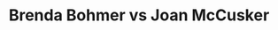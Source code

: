 ---
title: Brenda Bohmer vs Joan McCusker
player1:
  name: Bohmer, Brenda
  percent: 73
  wins: 2
  losses: 1
player2:
  name: McCusker, Joan
  percent: 76
  wins: 1
  losses: 2
games:
- player1:
    team: AB
    position: Second
    percent: 77
    win: 0
    loss: 1
  player2:
    team: SK
    position: Second
    percent: 75
    win: 1
    loss: 0
  event: Hearts
  year: 1997
  draw: Round Robin(14)
  score: SK 9 - AB 2
- player1:
    team: AB
    position: Second
    percent: 67
    win: 1
    loss: 0
  player2:
    team: CA
    position: Second
    percent: 67
    win: 0
    loss: 1
  event: Hearts
  year: 1998
  draw: Round Robin(13)
  score: CA 2 - AB 9
- player1:
    team: AB
    position: Second
    percent: 75
    win: 1
    loss: 0
  player2:
    team: SK
    position: Second
    percent: 81
    win: 0
    loss: 1
  event: Hearts
  year: 2003
  draw: Round Robin(2)
  score: AB 7 - SK 6
- player1:
    team: BOR
    position: Second
    percent: 76
    win: 1
    loss: 0
  player2:
    team: SCHM
    position: Second
    percent: 85
    win: 0
    loss: 1
  event: Trials (Women)
  year: 1997
  draw: Round Robin(2)
  score: SCHM 4 - BOR 7
---